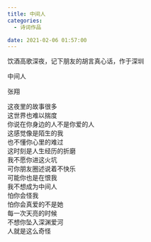 ```yaml
---
title: 中间人
categories:
  - 诗词作品

date: 2021-02-06 01:57:00
---
```


饮酒高歌深夜，记下朋友的胡言真心话，作于深圳

<!-- more -->
<div class="poem">  
中间人

张翔

这夜里的故事很多  
这世界也难以揣度  
你说在你身边的人不是你爱的人  
这感觉像是陌生的我  
也不懂你心里的难过  
这时刻是人生经历的折磨  
我不愿你进这火坑  
可你朋友圈述说着不快乐  
可能你也是在恨我  
我不想成为中间人  
怕你会怪我  
怕你会真爱的不是她  
每一次天亮的时候  
不想你坠入深渊爱河  
人就是这么奇怪

</div>
